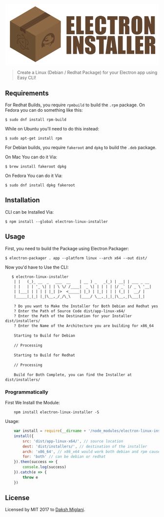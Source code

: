 ![Electron Installer for Linux (Debian / Redhat)](logo.png)

> Create a Linux (Debian / Redhat Package) for your Electron app using Easy CLI!

## Requirements

For Redhat Builds, you require `rpmbuild` to build the `.rpm` package. On Fedora you can do something like this:

```
$ sudo dnf install rpm-build
```

While on Ubuntu you'll need to do this instead:

```
$ sudo apt-get install rpm
```

For Debian builds, you require `fakeroot` and `dpkg` to build the `.deb` package.

On Mac You can do it Via:

```
$ brew install fakeroot dpkg
```

On Fedora You can do it Via:
```
$ sudo dnf install dpkg fakeroot
```

## Installation

CLI can be Installed Via:
```
$ npm install --global electron-linux-installer
```

## Usage

First, you need to build the Package using Electron Packager:

```
$ electron-packager . app --platform linux --arch x64 --out dist/
```

Now you'd have to Use the CLI:

```
   $ electron-linux-installer
    | |   (_)_ __  _   ___  __    | __ ) _   _(_) | __| | ___ _ __ 
    | |   | | '_ \| | | \ \/ /____|  _ \| | | | | |/ _` |/ _ \ '__|
    | |___| | | | | |_| |>  <_____| |_) | |_| | | | (_| |  __/ |   
    |_____|_|_| |_|\__,_/_/\_\    |____/ \__,_|_|_|\__,_|\___|_|   
                                                                    
    ? Do you want to Make the Installer for Both Debian and Redhat yes
    ? Enter the Path of Source Code dist/app-linux-x64/
    ? Enter the Path of the Destination for your Installer dist/installers/
    ? Enter the Name of the Architecture you are building for x86_64

    Starting to Build for Debian

    // Processing

    Starting to Build for Redhat

    // Processing

    Build for Both Complete, you can find the Installer at dist/installers/
```
### Programmatically
First We Install the Module:

```
    npm install electron-linux-installer -S
```

Usage:

```javascript
    var install = require(__dirname + '/node_modules/electron-linux-installer/code.js')
    install({
        src: 'dist/app-linux-x64/', // source location
        dest: 'dist/installers/', // destination of the installer
        arch: 'x86_64', // x86_x64 would work both debian and rpm cause controllers are here.
        for: 'both' // can be debian or redhat
    }).then(success => {
        console.log(success)
    }).catch(e => {
        throw e
    })
```

## License

Licensed by MIT 2017 to [Daksh Miglani](https://dak.sh).